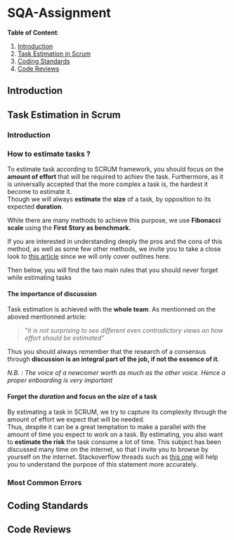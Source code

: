 # SQA-Assignment

**Table of Content**:
1. [Introduction](https://github.com/Harmos274/SQA-Assignment#introduction)
2. [Task Estimation in Scrum](https://github.com/Harmos274/SQA-Assignment#task-estimation-in-scrum)
3. [Coding Standards](https://github.com/Harmos274/SQA-Assignment#coding-standards)
4. [Code Reviews](https://github.com/Harmos274/SQA-Assignment#code-reviews)

## Introduction

## Task Estimation in Scrum

### Introduction

### How to estimate tasks ?

To estimate task according to SCRUM framework, you should focus on the **amount of effort** that will be required to achiev the task. Furthermore, as it is universally accepted that the more complex a task is, the hardest it become to estimate it.  
Though we will always **estimate** the **size** of a task, by opposition to its expected **duration**.  

While there are many methods to achieve this purpose, we use **Fibonacci scale** using the **First Story as benchmark.**   

If you are interested in understanding deeply the pros and the cons of this method, as well as some few other methods, we invite you to take a close look to [this article](https://medium.com/serious-scrum/best-way-to-estimate-effort-using-story-point-in-sprint-planning-f43ad2d6fa91) since we will only cover outlines here.  

Then below, you will find the two main rules that you should never forget while estimating tasks

#### The importance of discussion  

Task estimation is achieved with the **whole team**. As mentionned on the aboved mentionned article:
> _"it is not surprising to see different even contradictory views on how effort should be estimated"_  
> 
Thus you should always remember that the research of a consensus through **discussion is an integral part of the job, if not the essence of it**.

_N.B. : The voice of a newcomer worth as much as the other voice. Hence a proper enboarding is very important_  
  
#### Forget the _duration_ and focus on  the _size_ of a task
By estimating a task in SCRUM, we try to capture its complexity through the amount of effort we expect that will be needed.  
Thus, despite it can be a great temptation to make a parallel with the amount of time you expect to work on a task. By estimating, you also want to **estimate the risk** the task consume a lot of time.
This subject has been discussed many time on the internet, so that I invite you to browse by yourself on the internet. Stackoverflow threads such as [this one](https://softwareengineering.stackexchange.com/questions/216796/how-to-estimate-tasks-in-scrum) will help you to understand the purpose of this statement more accurately.

### Most Common Errors

## Coding Standards

## Code Reviews

